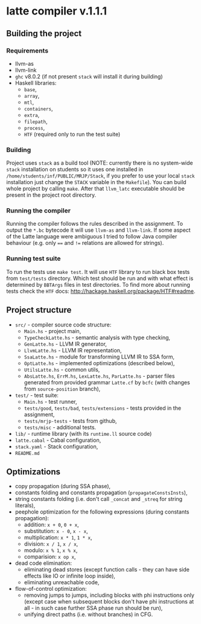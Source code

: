 # latte compiler v.1.1.1

## Building the project
### Requirements
* llvm-as
* llvm-link
* `ghc` v8.0.2 (if not present `stack` will install it during building)
* Haskell libraries:
    * `base`,
    * `array`,
    * `mtl`,
    * `containers`,
    * `extra`,
    * `filepath`,
    * `process`,
    * `HTF` (required only to run the test suite)

### Building
Project uses `stack` as a build tool (NOTE: currently there is no system-wide
`stack` installation on students so it uses one installed in
`/home/students/inf/PUBLIC/MRJP/Stack`, if you prefer to use your local `stack`
installation just change the `STACK` variable in the `Makefile`). You can
build whole project by calling `make`. After that `llvm_latc` executable should
be present in the project root directory.

### Running the compiler
Running the compiler follows the rules described in the assignment. To output
the `*.bc` bytecode it will use `llvm-as` and `llvm-link`. If some aspect of
the Latte language were ambiguous I tried to follow Java compiler behaviour
(e.g. only `==` and `!=` relations are allowed for strings).

### Running test suite
To run the tests use `make test`. It will use `HTF` library to run black
box tests from `test/tests` directory. Which test should be run and with what
effect is determined by `BBTArgs` files in test directories. To find more about
running tests check the `HTF` docs:
<http://hackage.haskell.org/package/HTF#readme>.

## Project structure
* `src/` - compiler source code structure:
    * `Main.hs` - project main,
    * `TypeCheckLatte.hs` - semantic analysis with type checking,
    * `GenLatte.hs` - LLVM IR generator,
    * `LlvmLatte.hs` - LLVM IR representation,
    * `SsaLatte.hs` - module for transforming LLVM IR to SSA form,
    * `OptLatte.hs` - implemented optimizations (described below),
    * `UtilsLatte.hs` - common utils,
    * `AbsLatte.hs`, `ErrM.hs`, `LexLatte.hs`, `ParLatte.hs` - parser files
    generated from provided grammar `Latte.cf` by `bcfc` (with changes from
    `source-position` branch),
* `test/` - test suite:
    * `Main.hs` - test runner,
    * `tests/good`, `tests/bad`, `tests/extensions` - tests provided in the
    assignment,
    * `tests/mrjp-tests` - tests from github,
    * `tests/misc` - additional tests.
* `lib/` - runtime library (with its `runtime.ll` source code)
* `latte.cabal` - Cabal configuration,
* `stack.yaml` - Stack configuration,
* `README.md`

## Optimizations
* copy propagation (during SSA phase),
* constants folding and constants propagation (`propagateConstsInsts`),
* string constants folding (i.e. don't call `_concat` and `_streq` for string
literals),
* peephole optimization for the following expressions (during constants
propagation):
    * addition: `x + 0`, `0 + x`,
    * substitution: `x - 0`, `x - x`,
    * multiplication: `x * 1`, `1 * x`,
    * division: `x / 1`, `x / x`,
    * modulo: `x % 1`, `x % x`,
    * comparision: `x op x`,
* dead code elimination:
    * eliminating dead stores (except function calls - they can have side
    effects like IO or infinite loop inside),
    * eliminating unreachable code,
* flow-of-control optimization:
    * removing jumps to jumps, including blocks with phi instructions only
    (except case when subsequent blocks don't have phi instructions at all -
    in such case further SSA phase run should be run),
    * unifying direct paths (i.e. without branches) in CFG.
